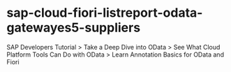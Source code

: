 # sap-cloud-fiori-listreport-odata-gatewayes5-suppliers
SAP Developers Tutorial > Take a Deep Dive into OData > See What Cloud Platform Tools Can Do with OData > Learn Annotation Basics for OData and Fiori
